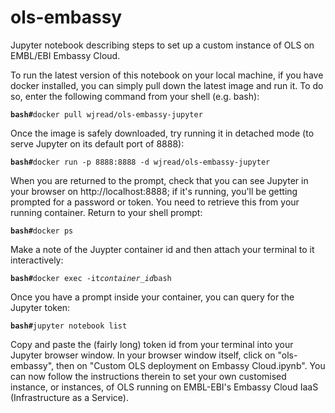 # ols-embassy
Jupyter notebook describing steps to set up a custom instance of OLS on EMBL/EBI Embassy Cloud.

To run the latest version of this notebook on your local machine, if you have docker installed, you can simply pull down the latest image and run it. To do so, enter the following command from your shell (e.g. bash):

**```bash#```**```docker pull wjread/ols-embassy-jupyter```

Once the image is safely downloaded, try running it in detached mode (to serve Jupyter on its default port of 8888):

**```bash#```**```docker run -p 8888:8888 -d wjread/ols-embassy-jupyter```

When you are returned to the prompt, check that you can see Jupyter in your browser on http://localhost:8888; if it's running, you'll be getting prompted for a password or token. You need to retrieve this from your running container. Return to your shell prompt:

**```bash#```**```docker ps```

Make a note of the Juypter container id and then attach your terminal to it interactively:

**```bash#```**```docker exec -it```*```container_id```*```bash```

Once you have a prompt inside your container, you can query for the Jupyter token:

**```bash#```**```jupyter notebook list```

Copy and paste the (fairly long) token id from your terminal into your Jupyter browser window. In your browser window itself, click on "ols-embassy", then on "Custom OLS deployment on Embassy Cloud.ipynb". You can now follow the instructions therein to set your own customised instance, or instances, of OLS running on EMBL-EBI's Embassy Cloud IaaS (Infrastructure as a Service).
